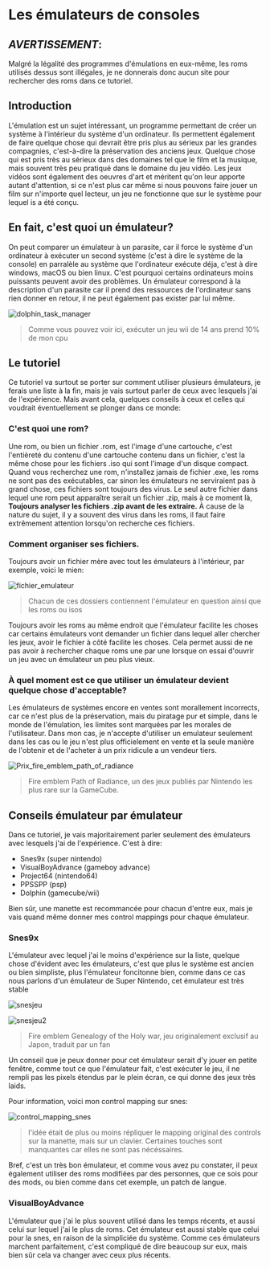 # Les émulateurs de consoles

## __*AVERTISSEMENT*__: 
Malgré la légalité des programmes d'émulations en eux-même, les roms utilisés dessus sont illégales, je ne donnerais donc aucun site pour rechercher des roms dans ce tutoriel.


## Introduction

L'émulation est un sujet intéressant, un programme permettant de créer un système à l'intérieur du système d'un ordinateur. Ils permettent également de faire quelque chose qui devrait être pris plus au sérieux par les grandes compagnies, c'est-à-dire la préservation des anciens jeux. Quelque chose qui est pris très au sérieux dans des domaines tel que le film et la musique, mais souvent très peu pratiqué dans le domaine du jeu vidéo. Les jeux vidéos sont également des oeuvres d'art et méritent qu'on leur apporte autant d'attention, si ce n'est plus car même si nous pouvons faire jouer un film sur n'importe quel lecteur, un jeu ne fonctionne que sur le système pour lequel is a été conçu.

## En fait, c'est quoi un émulateur?

On peut comparer un émulateur à un parasite, car il force le système d'un ordinateur à exécuter un second système (c'est à dire le système de la console) en parralèle au système que l'ordinateur exécute déja, c'est à dire windows, macOS ou bien linux. C'est pourquoi certains ordinateurs moins puissants peuvent avoir des problèmes. Un émulateur correspond à la description d'un parasite car il prend des ressources de l'ordinateur sans rien donner en retour, il ne peut également pas exister par lui même.

![dolphin_task_manager](media/dolphintaskmanager.PNG)

>Comme vous pouvez voir ici, exécuter un jeu wii de 14 ans prend 10% de mon cpu


## Le tutoriel

Ce tutoriel va surtout se porter sur comment utiliser plusieurs émulateurs, je ferais une liste à la fin, mais je vais surtout parler de ceux avec lesquels j'ai de l'expérience. Mais avant cela, quelques conseils à ceux et celles qui voudrait éventuellement se plonger dans ce monde:

### C'est quoi une rom?

Une rom, ou bien un fichier .rom, est l'image d'une cartouche, c'est l'entièreté du contenu d'une cartouche contenu dans un fichier, c'est la même chose pour les fichiers .iso qui sont l'image d'un disque compact. Quand vous recherchez une rom, n'installez jamais de fichier .exe, les roms ne sont pas des exécutables, car sinon les émulateurs ne serviraient pas à grand chose, ces fichiers sont toujours des virus. Le seul autre fichier dans lequel une rom peut apparaître serait un fichier .zip, mais à ce moment là, **Toujours analyser les fichiers .zip avant de les extraire.** À cause de la nature du sujet, il y a souvent des virus dans les roms, il faut faire extrêmement attention lorsqu'on recherche ces fichiers.

### Comment organiser ses fichiers.

Toujours avoir un fichier mère avec tout les émulateurs à l'intérieur, par exemple, voici le mien:

![fichier_emulateur](media/emulatorfile.PNG)

>Chacun de ces dossiers contiennent l'émulateur en question ainsi que les roms ou isos

Toujours avoir les roms au même endroit que l'émulateur facilite les choses car certains émulateurs vont demander un fichier dans lequel aller chercher les jeux, avoir le fichier à côté facilite les choses. Cela permet aussi de ne pas avoir à rechercher chaque roms une par une lorsque on essai d'ouvrir un jeu avec un émulateur un peu plus vieux.


### À quel moment est ce que utiliser un émulateur devient quelque chose d'acceptable?

Les émulateurs de systèmes encore en ventes sont morallement incorrects, car ce n'est plus de la préservation, mais du piratage pur et simple, dans le monde de l'émulation, les limites sont marquées par les morales de l'utilisateur. Dans mon cas, je n'accepte d'utiliser un emulateur seulement dans les cas ou le jeu n'est plus officielement en vente et la seule manière de l'obtenir et de l'acheter à un prix ridicule a un vendeur tiers.

![Prix_fire_emblem_path_of_radiance](media/Pathofradianceprix.PNG)

>Fire emblem Path of Radiance, un des jeux publiés par Nintendo les plus rare sur la GameCube.


## Conseils émulateur par émulateur

Dans ce tutoriel, je vais majoritairement parler seulement des émulateurs avec lesquels j'ai de l'expérience. C'est à dire:

- Snes9x (super nintendo)
- VisualBoyAdvance (gameboy advance)
- Project64 (nintendo64)
- PPSSPP (psp)
- Dolphin (gamecube/wii)

Bien sûr, une manette est recommancée pour chacun d'entre eux, mais je vais quand même donner mes control mappings pour chaque émulateur.

### Snes9x

L'émulateur avec lequel j'ai le moins d'expérience sur la liste, quelque chose d'évident avec les émulateurs, c'est que plus le système est ancien ou bien simpliste, plus l'émulateur foncitonne bien, comme dans ce cas nous parlons d'un émulateur de Super Nintendo, cet émulateur est très stable

![snesjeu](media/snesjeu.PNG)

![snesjeu2](media/snesjeu2.PNG)

>Fire emblem Genealogy of the Holy war, jeu originalement exclusif au Japon, traduit par un fan

Un conseil que je peux donner pour cet émulateur serait d'y jouer en petite fenêtre, comme tout ce que l'émulateur fait, c'est exécuter le jeu, il ne rempli pas les pixels étendus par le plein écran, ce qui donne des jeux très laids.

Pour information, voici mon control mapping sur snes:

![control_mapping_snes](media/controlmappingsnes.PNG)

>l'idée était de plus ou moins répliquer le mapping original des controls sur la manette, mais sur un clavier. Certaines touches sont manquantes car elles ne sont pas nécéssaires.

Bref, c'est un très bon émulateur, et comme vous avez pu constater, il peux également utiliser des roms modifiées par des personnes, que ce sois pour des mods, ou bien comme dans cet exemple, un patch de langue.

### VisualBoyAdvance

L'émulateur que j'ai le plus souvent utilisé dans les temps récents, et aussi celui sur lequel j'ai le plus de roms. Cet émulateur est aussi stable que celui pour la snes, en raison de la simpliciée du système. Comme ces émulateurs marchent parfaitement, c'est compliqué de dire beaucoup sur eux, mais bien sûr cela va changer avec ceux plus récents. 







